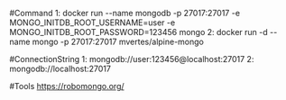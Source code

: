 ﻿#Command 
1: docker run --name mongodb -p 27017:27017 -e MONGO_INITDB_ROOT_USERNAME=user -e MONGO_INITDB_ROOT_PASSWORD=123456 mongo
2: docker run -d --name mongo -p 27017:27017 mvertes/alpine-mongo

#ConnectionString
1: mongodb://user:123456@localhost:27017
2: mongodb://localhost:27017

#Tools
https://robomongo.org/


